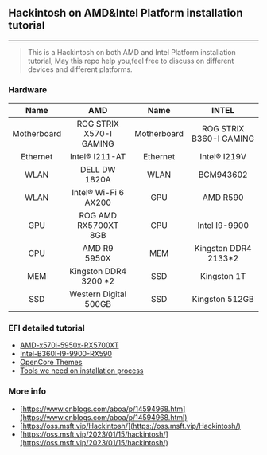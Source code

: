 ## Hackintosh on AMD&Intel Platform installation tutorial

---

> This is a Hackintosh on both AMD and Intel Platform installation tutorial, May this repo help you,feel free to discuss on different devices and different platforms.

### Hardware

|    Name     |         **AMD**         |    Name     |          INTEL          |
| :---------: | :---------------------: | :---------: | :---------------------: |
| Motherboard | ROG STRIX X570-I GAMING | Motherboard | ROG STRIX B360-I GAMING |
|  Ethernet   |     Intel® I211-AT      |  Ethernet   |      Intel® I219V       |
|    WLAN     |      DELL DW 1820A      |    WLAN     |        BCM943602        |
|    WLAN     |  Intel® Wi-Fi 6 AX200   |     GPU     |        AMD R590         |
|     GPU     |  ROG AMD RX5700XT 8GB   |     CPU     |      Intel I9-9900      |
|     CPU     |      AMD R9 5950X       |     MEM     |  Kingston DDR4 2133*2   |
|     MEM     |  Kingston DDR4 3200 *2  |     SSD     |       Kingston 1T       |
|     SSD     |  Western Digital 500GB  |     SSD     |     Kingston 512GB      |

### EFI detailed tutorial

- [AMD-x570i-5950x-RX5700XT](AMD-Platform/README.md)
- [Intel-B360I-I9-9900-RX590](Intel-Platform/README.md)
- [OpenCore Themes](https://github.com/chris1111/My-Simple-OC-Themes)
- [Tools we need on installation process](Tools)

### More info 

- [https://www.cnblogs.com/aboa/p/14594968.htm](https://www.cnblogs.com/aboa/p/14594968.html)
- [https://oss.msft.vip/Hackintosh/](https://oss.msft.vip/Hackintosh/)
- [https://oss.msft.vip/2023/01/15/hackintosh/](https://oss.msft.vip/2023/01/15/hackintosh/)

